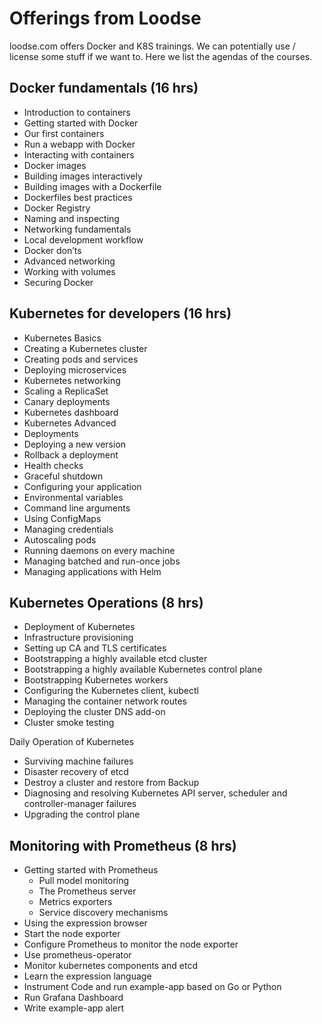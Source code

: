 # Offerings from Loodse 

loodse.com offers Docker and K8S trainings. We can potentially use / license some stuff if we want to. Here we list the agendas of the courses.

## Docker fundamentals (16 hrs)
- Introduction to containers
- Getting started with Docker
- Our first containers
- Run a webapp with Docker
- Interacting with containers
- Docker images
- Building images interactively
- Building images with a Dockerfile
- Dockerfiles best practices
- Docker Registry
- Naming and inspecting
- Networking fundamentals
- Local development workflow
- Docker don’ts
- Advanced networking
- Working with volumes
- Securing Docker

## Kubernetes for developers (16 hrs)
- Kubernetes Basics 
-  Creating a Kubernetes cluster
-  Creating pods and services
-  Deploying microservices
-  Kubernetes networking
-  Scaling a ReplicaSet
-  Canary deployments
-  Kubernetes dashboard
-  Kubernetes Advanced 
-  Deployments
-  Deploying a new version
-  Rollback a deployment
-  Health checks
-  Graceful shutdown
-  Configuring your application
-  Environmental variables
-  Command line arguments
-  Using ConfigMaps
-  Managing credentials
-  Autoscaling pods
-  Running daemons on every machine
-  Managing batched and run-once jobs
-  Managing applications with Helm

## Kubernetes Operations (8 hrs)
- Deployment of Kubernetes
- Infrastructure provisioning
- Setting up CA and TLS certificates
- Bootstrapping a highly available etcd cluster
- Bootstrapping a highly available Kubernetes control plane
- Bootstrapping Kubernetes workers
- Configuring the Kubernetes client, kubectl
- Managing the container network routes
- Deploying the cluster DNS add-on
- Cluster smoke testing
 
Daily Operation of Kubernetes 
- Surviving machine failures
- Disaster recovery of etcd
- Destroy a cluster and restore from Backup
- Diagnosing  and  resolving  Kubernetes  API  server,  scheduler and  controller-manager failures
- Upgrading the control plane


## Monitoring with Prometheus (8 hrs)
- Getting started with Prometheus
  -  Pull model monitoring
  -  The Prometheus server
  -  Metrics exporters
  -  Service discovery mechanisms
-  Using the expression browser
-  Start the node exporter
-  Configure Prometheus to monitor the node exporter
-  Use prometheus-operator
-  Monitor kubernetes components and etcd
-  Learn the expression language
-  Instrument Code and run example-app based on Go or Python
-  Run Grafana Dashboard
-  Write example-app alert




